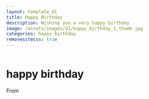 ```yaml
---
layout: template_d1
title: Happy Birthday
description: Wishing you a very happy birthday
image: /assets/images/d1/happy_birthday_1_thumb.jpg
categories: happy_birthday
removesitecss: true
---
```

<link href="/assets/css/d1/bdy.css" rel="stylesheet" type="text/css">
<link href="/assets/css/d1/setting.css" rel="stylesheet" type="text/css">
<div style="overflow-x: hidden; overflow-y: scroll;">

<script>
      $(function() {
  for (var i=0; i < 8; i++) {
    $('.balloons').append("<div class='balloon balloon" + i + "'></div>");
  }
});

WebFont.load({
  google: {
    families: ["Poppins:300,400,400i,700,900"]
  },
  custom: {
    families: ["segoepr"],
    urls: ["https://www.studiolunter.com/fonts/segoepr.css"]
  }
});
      //# sourceURL=pen.js
    </script>    
<div class="pyro">
    <div class="before"></div>
    <div class="after"></div>
</div>
<div class="container">
    <div class="cake">
      <div class="fire"></div>
      <div class="candle"></div>
      <div class="html"></div>
      <div class="css"></div>
      <div class="js"></div>
      <h1 class="ball">happy birthday <br> <span id="receivername"></span></h1>
        <p class="name">From <span id="sendername"></span></p>
  </div>
</div>
<div class="balloons"></div>

</div>